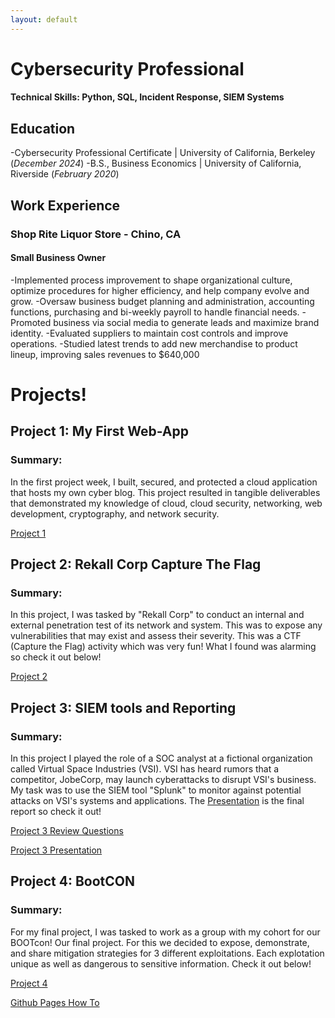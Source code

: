 ```yaml
---
layout: default
---
```

# Cybersecurity Professional

#### Technical Skills: Python, SQL, Incident Response, SIEM Systems 

## Education

-Cybersecurity Professional Certificate | University of California, Berkeley (_December 2024_)
-B.S., Business Economics | University of California, Riverside (_February 2020_)

## Work Experience 

### Shop Rite Liquor Store - Chino, CA
#### Small Business Owner    

-Implemented process improvement to shape organizational culture, optimize procedures for higher efficiency, and help company evolve and grow.
-Oversaw business budget planning and administration, accounting functions, purchasing and bi-weekly payroll to handle financial needs.
-Promoted business via social media to generate leads and maximize brand identity.
-Evaluated suppliers to maintain cost controls and improve operations.
-Studied latest trends to add new merchandise to product lineup, improving sales revenues to $640,000

# Projects!

## Project 1: My First Web-App
### Summary:
In the first project week, I built, secured, and protected a cloud application that hosts my own cyber blog. This project resulted in tangible deliverables that demonstrated my knowledge of cloud, cloud security, networking, web development, cryptography, and network security.

[Project 1](./project1.md)



## Project 2: Rekall Corp Capture The Flag
### Summary:
In this project, I was tasked by "Rekall Corp" to conduct an internal and external penetration test of its network and system. This was to expose any vulnerabilities that may exist and assess their severity. This was a CTF (Capture the Flag) activity which was very fun! What I found was alarming so check it out below!

[Project 2](./project2.md)



## Project 3: SIEM tools and Reporting
### Summary:
In this project I played the role of a SOC analyst at a fictional organization called Virtual Space Industries (VSI). VSI has heard rumors that a competitor, JobeCorp, may launch cyberattacks to disrupt VSI's business. My task was to use the SIEM tool "Splunk" to monitor against potential attacks on VSI's systems and applications. The [Presentation](./Project3Presentation.md) is the final report so check it out!

[Project 3 Review Questions](./project3R.md)

[Project 3 Presentation](./Project3Presentation.md)



## Project 4: BootCON
### Summary:
For my final project, I was tasked to work as a group with my cohort for our BOOTcon! Our final project. For this we decided to expose, demonstrate, and share mitigation strategies for 3 different exploitations. Each explotation unique as well as dangerous to sensitive information. Check it out below!  

[Project 4](./project4.md)









[Github Pages How To](./GithubPagesHowTo.md)
